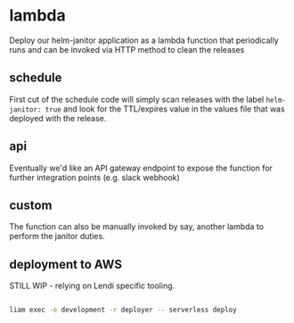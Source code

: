 # lambda

Deploy our helm-janitor application as a lambda function that periodically runs
and can be invoked via HTTP method to clean the releases

## schedule

First cut of the schedule code will simply scan releases with the label
`helm-janitor: true` and look for the TTL/expires value in the values file
that was deployed with the release.

## api

Eventually we'd like an API gateway endpoint to expose the function for
further integration points (e.g. slack webhook)

## custom

The function can also be manually invoked by say, another lambda to perform
the janitor duties.

## deployment to AWS

STILL WIP - relying on Lendi specific tooling.

```bash

liam exec -e development -r deployer -- serverless deploy

```